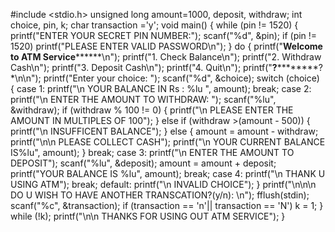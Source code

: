 #include <stdio.h>
unsigned long amount=1000, deposit, withdraw;
int choice, pin, k;
char transaction ='y';
 void main()
{
while (pin != 1520)
	{
	printf("ENTER YOUR SECRET PIN NUMBER:");
		scanf("%d", &pin);
		if (pin != 1520)
		printf("PLEASE ENTER VALID PASSWORD\n");
}
do
{
printf("********Welcome to ATM Service**************\n");
		printf("1. Check Balance\n");
		printf("2. Withdraw Cash\n");
		printf("3. Deposit Cash\n");
		printf("4. Quit\n");
		printf("******************?**************************?*\n\n");
		printf("Enter your choice: ");
		scanf("%d", &choice);
		switch (choice)
		{
		case 1:
			printf("\n YOUR BALANCE IN Rs : %lu ", amount);
			break;
		case 2:
			printf("\n ENTER THE AMOUNT TO WITHDRAW: ");
			scanf("%lu", &withdraw);
			if (withdraw % 100 != 0)
			{
				printf("\n PLEASE ENTER THE AMOUNT IN MULTIPLES OF 100");
			}
			else if (withdraw >(amount - 500))
			{
				printf("\n INSUFFICENT BALANCE");
			}
			else
			{
				amount = amount - withdraw;
				printf("\n\n PLEASE COLLECT CASH");
				printf("\n YOUR CURRENT BALANCE IS%lu", amount);
			}
			break;
		case 3:
			printf("\n ENTER THE AMOUNT TO DEPOSIT");
			scanf("%lu", &deposit);
                        amount = amount + deposit;
			printf("YOUR BALANCE IS %lu", amount);
			break;
		case 4:
			printf("\n THANK U USING ATM");
			break;
		default:
			printf("\n INVALID CHOICE");
		}
		printf("\n\n\n DO U WISH TO HAVE ANOTHER TRANSCATION?(y/n): \n");
		fflush(stdin);
		scanf("%c", &transaction);
		if (transaction == 'n'|| transaction == 'N')
                    k = 1;
	} while (!k);
	printf("\n\n THANKS FOR USING OUT ATM SERVICE");
}
